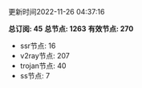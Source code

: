 更新时间2022-11-26 04:37:16

**总订阅: 45**
**总节点: 1263**
**有效节点: 270**
- ssr节点: 16
- v2ray节点: 207
- trojan节点: 40
- ss节点: 7
